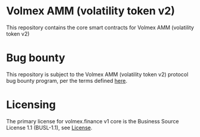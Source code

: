 # Volmex AMM (volatility token v2)

This repository contains the core smart contracts for Volmex AMM (volatility token v2)

# Bug bounty 

This repository is subject to the Volmex AMM (volatility token v2) protocol bug bounty program, per the terms defined [here]().

# Licensing

The primary license for volmex.finance v1 core is the Business Source License 1.1 (BUSL-1.1), see [License](https://github.com/volmexfinance/volmex-amm/blob/master/LICENSE).



